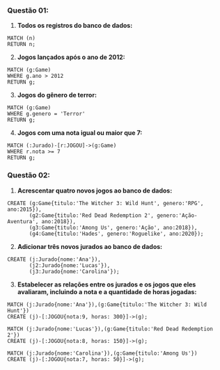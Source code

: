 ### Questão 01:

1. **Todos os registros do banco de dados:**
```cypher
MATCH (n)
RETURN n;
```

2. **Jogos lançados após o ano de 2012:**
```cypher
MATCH (g:Game)
WHERE g.ano > 2012
RETURN g;
```

3. **Jogos do gênero de terror:**
```cypher
MATCH (g:Game)
WHERE g.genero = 'Terror'
RETURN g;
```

4. **Jogos com uma nota igual ou maior que 7:**
```cypher
MATCH (:Jurado)-[r:JOGOU]->(g:Game)
WHERE r.nota >= 7
RETURN g;
```

### Questão 02:

1. **Acrescentar quatro novos jogos ao banco de dados:**
```cypher
CREATE (g:Game{titulo:'The Witcher 3: Wild Hunt', genero:'RPG', ano:2015}),
       (g2:Game{titulo:'Red Dead Redemption 2', genero:'Ação-Aventura', ano:2018}),
       (g3:Game{titulo:'Among Us', genero:'Ação', ano:2018}),
       (g4:Game{titulo:'Hades', genero:'Roguelike', ano:2020});
```

2. **Adicionar três novos jurados ao banco de dados:**
```cypher
CREATE (j:Jurado{nome:'Ana'}),
       (j2:Jurado{nome:'Lucas'}),
       (j3:Jurado{nome:'Carolina'});
```

3. **Estabelecer as relações entre os jurados e os jogos que eles avaliaram, incluindo a nota e a quantidade de horas jogadas:**
```cypher
MATCH (j:Jurado{nome:'Ana'}),(g:Game{titulo:'The Witcher 3: Wild Hunt'})
CREATE (j)-[:JOGOU{nota:9, horas: 300}]->(g);

MATCH (j:Jurado{nome:'Lucas'}),(g:Game{titulo:'Red Dead Redemption 2'})
CREATE (j)-[:JOGOU{nota:8, horas: 150}]->(g);

MATCH (j:Jurado{nome:'Carolina'}),(g:Game{titulo:'Among Us'})
CREATE (j)-[:JOGOU{nota:7, horas: 50}]->(g);
```